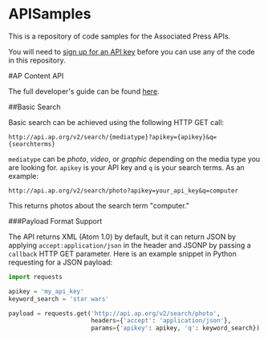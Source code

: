 APISamples
==========

This is a repository of code samples for the Associated Press APIs.  

You will need to [sign up for an API key](http://developer.ap.org/) before you can use any of the code in this repository.

#AP Content API

The full developer's guide can be found [here](https://developer.ap.org/ap-metadata-services/AP_Metadata_Services_Developer_Guide.pdf).

##Basic Search

Basic search can be achieved using the following HTTP GET call:

```
http://api.ap.org/v2/search/{mediatype}?apikey={apikey}&q={searchterms}
```

`mediatype` can be *photo*, *video*, or *graphic* depending on the media type you are looking for.  `apikey` is your API key and `q` is your search terms.  As an example:

```
http://api.ap.org/v2/search/photo?apikey=your_api_key&q=computer
```

This returns photos about the search term "computer."

###Payload Format Support

The API returns XML (Atom 1.0) by default, but it can return JSON by applying `accept:application/json` in the header and JSONP by passing a `callback` HTTP GET parameter.  Here is an example snippet in Python requesting for a JSON payload:

```python
import requests

apikey = 'my_api_key'
keyword_search = 'star wars'

payload = requests.get('http://api.ap.org/v2/search/photo',
                       headers={'accept': 'application/json'},
                       params={'apikey': apikey, 'q': keyword_search})
```


